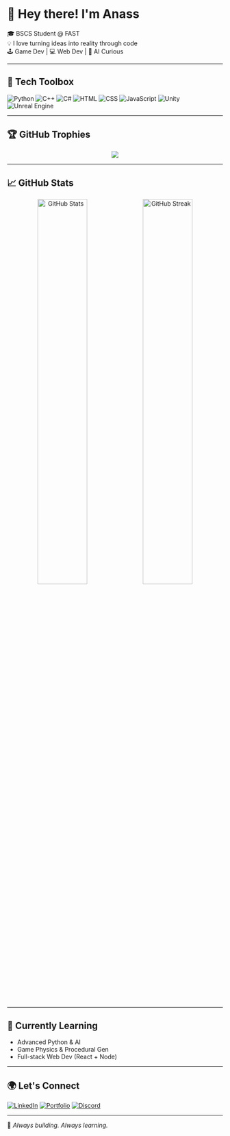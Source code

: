 # 👋 Hey there! I'm Anass  

🎓 BSCS Student @ FAST  
💡 I love turning ideas into reality through code  
🕹 Game Dev | 💻 Web Dev | 🤖 AI Curious

---

## 🚀 Tech Toolbox
![Python](https://img.shields.io/badge/-Python-3776AB?logo=python&logoColor=white&style=for-the-badge)
![C++](https://img.shields.io/badge/-C++-00599C?logo=c%2b%2b&logoColor=white&style=for-the-badge)
![C#](https://img.shields.io/badge/-C%23-239120?logo=c-sharp&logoColor=white&style=for-the-badge)
![HTML](https://img.shields.io/badge/-HTML5-E34F26?logo=html5&logoColor=white&style=for-the-badge)
![CSS](https://img.shields.io/badge/-CSS3-1572B6?logo=css3&logoColor=white&style=for-the-badge)
![JavaScript](https://img.shields.io/badge/-JavaScript-F7DF1E?logo=javascript&logoColor=black&style=for-the-badge)
![Unity](https://img.shields.io/badge/-Unity-000000?logo=unity&logoColor=white&style=for-the-badge)
![Unreal Engine](https://img.shields.io/badge/-Unreal-0E1128?logo=unrealengine&logoColor=white&style=for-the-badge)

---

## 🏆 GitHub Trophies

<p align="center">
  <img src="https://github-profile-trophy.vercel.app/?username=YourGitHubUsername&theme=darkhub&no-frame=true&no-bg=true&margin-w=10" />
</p>

---

## 📈 GitHub Stats

<div align="center">
  <img src="https://github-readme-stats.vercel.app/api?username=AnassKh16&show_icons=true&theme=tokyonight" alt="GitHub Stats" width="48%"/> 
  <img src="https://github-readme-streak-stats.herokuapp.com/?user=AnassKh16&theme=tokyonight" alt="GitHub Streak" width="48%"/>
</div>

---

## 🧠 Currently Learning
- Advanced Python & AI  
- Game Physics & Procedural Gen  
- Full-stack Web Dev (React + Node)

---

## 🌍 Let's Connect

[![LinkedIn](https://img.shields.io/badge/-LinkedIn-blue?logo=linkedin&logoColor=white&style=for-the-badge)](https://www.linkedin.com/in/anass-khan-95306225b/)
[![Portfolio](https://img.shields.io/badge/-Portfolio-121212?logo=About.me&logoColor=white&style=for-the-badge)](https://yourportfolio.com)
[![Discord](https://img.shields.io/badge/-Discord-5865F2?logo=discord&logoColor=white&style=for-the-badge)](https://discordapp.com/users/anasskhn_)

---

🔭 *Always building. Always learning.*

